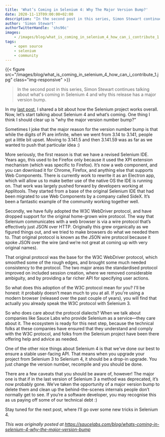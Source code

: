 ```yaml
---
title: 'What’s Coming in Selenium 4: Why The Major Version Bump?'
date: 2020-11-13T09:00:00+02:00
description: "In the second post in this series, Simon Stewart continues talking about what's coming in Selenium 4 and why this release has a major version bump."
author: 'Simon Stewart'
authorTwitterHandle: 'shs96c'
images:
    - /images/blog/what_is_coming_in_selenium_4_how_can_i_contribute_1.jpg
tags:
    - open source
    - selenium
    - community
---
```


{{< figure src="/images/blog/what_is_coming_in_selenium_4_how_can_i_contribute_1.jpg" class="img-responsive" >}}

> In the second post in this series, Simon Stewart continues talking about
> what's coming in Selenium 4 and why this release has a major version bump.

In my [last post](https://opensource.saucelabs.com/blog/what_is_coming_in_selenium_4_how_can_i_contribute/),
I shared a bit about how the Selenium project works overall. Now, let’s start talking about Selenium 4
and what’s coming. One thing I think I should clear up is "why the major version number bump?"

Sometimes I joke that the major reason for the version number bump is that while the digits of Pi are
infinite, when we went from 3.14 to 3.141, people got a little bit upset. Moving to 3.141.5 and then
3.141.59 was as far as we wanted to push that particular idea :)

More seriously, the first reason is that we have a revised Selenium IDE. Years ago, this used to be
Firefox only because it used the XPI extension mechanism (which was specific to Firefox). It’s now a
web component, and you can download it for Chrome, Firefox, and anything else that supports Web
Components. There is currently work to rewrite it as an Electron app, which will allow us to make
better use of the native OS the IDE is running on. That work was largely pushed forward by developers
working at Applitools. They started from a base of the original Selenium IDE that had been migrated
to use Web Components by a company called SideX. It’s been a fantastic example of the community
working together well.

Secondly, we have fully adopted the W3C WebDriver protocol, and have dropped support for the original
home-grown wire protocol. The way that Selenium communicates with a web browser is via a wire protocol
that’s effectively just JSON over HTTP. Originally this grew organically as we figured things out,
and we tried to make browsers do what we needed them to. That original protocol is known as the JSON
wire protocol because it spoke JSON over the wire (and we’re not great at coming up with very original names).

That original protocol was the base for the W3C WebDriver protocol, which smoothed some of the rough
edges, and brought some much needed consistency to the protocol. The two major areas the standardised
protocol improved on included session creation, where we removed considerable ambiguity, and by providing
a far richer API for specifying user actions.

So what does this adoption of the W3C protocol mean for you? I'll be honest: it probably doesn’t mean
much to you at all. If you're using a modern browser (released over the past couple of years), you will
find that actually you already speak the W3C protocol with Selenium 3.

So who does care about the protocol dialects? When we talk about companies like Sauce Labs who provide
Selenium as a service—they care about it. The ecosystem is ready for this next step, because the
technical folks at these companies have ensured that they understand and comply with the W3C protocol,
and folks from the Selenium project have been there offering help and advice as needed.

One of the other nice things about Selenium 4 is that we've done our best to ensure a stable user-facing
API. That means when you upgrade your project from Selenium 3 to Selenium 4, it should be a drop-in
upgrade. You just change the version number, recompile and you should be done.

There are a few caveats that you should be aware of, however! The major one is that if in the last version
of Selenium 3 a method was deprecated, it’s now probably gone. We’ve taken the opportunity of a major
version bump to delete them and clean up the behind-the-scenes internals people don’t normally get to see.
If you’re a software developer, you may recognise this as us paying off some of our technical debt :)

Stay tuned for the next post, where I’ll go over some new tricks in Selenium 4.

_This was originally posted at <https://saucelabs.com/blog/whats-coming-in-selenium-4-why-the-major-version-bump>_
